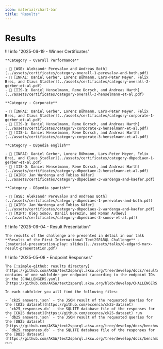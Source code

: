 ```yaml
---
icon: material/chart-bar
title: "Results"
---
```

# Results

!!! info "2025-06-19 - Winner Certificates"

    **Category - Overall Performance**

    - 🥇 [WSE: Aleksandr Perevalov and Andreas Both](../assets/certificates/category-overall-1-perevalov-and-both.pdf)
    - 🥈 [INFAI: Daniel Gerber, Lorenz Bühmann, Lars-Peter Meyer, Felix Brei, and Claus Stadler](../assets/certificates/category-overall-2-gerber-et-al.pdf)
    - 🥉 [IIS-Q: Daniel Henselmann, Rene Dorsch, and Andreas Harth](../assets/certificates/category-overall-3-henselmann-et-al.pdf)

    **Category - Corporate**

    - 🥇 [INFAI: Daniel Gerber, Lorenz Bühmann, Lars-Peter Meyer, Felix Brei, and Claus Stadler](../assets/certificates/category-corporate-1-gerber-et-al.pdf)
    - 🥈 [IIS-Q: Daniel Henselmann, Rene Dorsch, and Andreas Harth](../assets/certificates/category-corporate-2-henselmann-et-al.pdf)
    - 🥉 [IIS-L: Daniel Henselmann, Rene Dorsch, and Andreas Harth](../assets/certificates/category-corporate-3-henselmann-et-al.pdf)

    **Category - DBpedia english**

    - 🥇 [INFAI: Daniel Gerber, Lorenz Bühmann, Lars-Peter Meyer, Felix Brei, and Claus Stadler](../assets/certificates/category-dbpediaen-1-gerber-et-al.pdf)
    - 🥈 [IIS-Q: Daniel Henselmann, Rene Dorsch, and Andreas Harth](../assets/certificates/category-dbpediaen-2-henselmann-et-al.pdf)
    - 🥉 [AIFB: Jan Wardenga and Tobias Käfer](../assets/certificates/category-dbpediaen-3-wardenga-and-kaefer.pdf)

    **Category - DBpedia spanish**

    - 🥇 [WSE: Aleksandr Perevalov and Andreas Both](../assets/certificates/category-dbpediaes-1-perevalov-and-both.pdf)
    - 🥈 [AIFB: Jan Wardenga and Tobias Käfer](../assets/certificates/category-dbpediaes-2-wardenga-and-kaefer.pdf)
    - 🥉 [MIPT: Oleg Somov, Daniil Berezin, and Roman Avdeev](../assets/certificates/category-dbpediaes-3-somov-et-al.pdf)

!!! info "2025-06-04 - Result Presentation"

    The results of the challenge are presented in detail in our talk **Results of the First International Text2SPARQL Challenge** - [:material-presentation-play: slides](../assets/talks/8-edgard-marx-result-presentation.pdf)

!!! info "2025-05-08 - Endpoint Responses"

    The [:simple-github: results directory](https://github.com/AKSW/text2sparql.aksw.org/tree/develop/docs/results)
    contains of one subfolder per endpoint (according to the endpoint IDs in the [CHALLENGERS.yaml](https://github.com/AKSW/text2sparql.aksw.org/blob/develop/CHALLENGERS.yaml).

    In each subfolder you will find the following files:

    - `ck25_answers.json` - the JSON result of the requested queries for the [CK25 dataset](https://github.com/eccenca/ck25-dataset)
    - `ck25_responses.db` - the SQLITE database file of the responses for the [CK25 dataset](https://github.com/eccenca/ck25-dataset) run
    - `db25_answers.json` - the JSON result of the requested queries for the [DB25 dataset](https://github.com/AKSW/text2sparql.aksw.org/tree/develop/docs/benchmark)
    - `db25_responses.db` - the SQLITE database file of the responses for the [DB25 dataset](https://github.com/AKSW/text2sparql.aksw.org/tree/develop/docs/benchmark) run

